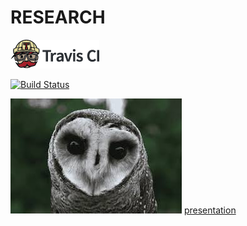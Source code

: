 # RESEARCH

[![Travis CI logo](TravisCI.png)](https://travis-ci.org)

[![Build Status](https://travis-ci.org/AmauryOvalleMaqueo/Project.svg?branch=master)](https://travis-ci.org/AmauryOvalleMaqueo/Research)

![logo](image.jpeg)
[presentation](domains.odp)


